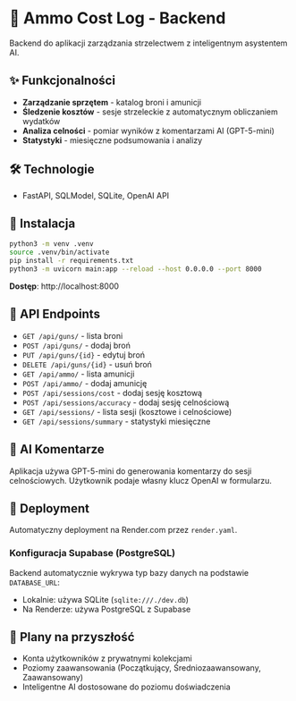 # 🎯 Ammo Cost Log - Backend

Backend do aplikacji zarządzania strzelectwem z inteligentnym asystentem AI.

## ✨ Funkcjonalności

- **Zarządzanie sprzętem** - katalog broni i amunicji
- **Śledzenie kosztów** - sesje strzeleckie z automatycznym obliczaniem wydatków  
- **Analiza celności** - pomiar wyników z komentarzami AI (GPT-5-mini)
- **Statystyki** - miesięczne podsumowania i analizy

## 🛠️ Technologie

- FastAPI, SQLModel, SQLite, OpenAI API

## 🚀 Instalacja

```bash
python3 -m venv .venv
source .venv/bin/activate
pip install -r requirements.txt
python3 -m uvicorn main:app --reload --host 0.0.0.0 --port 8000
```

**Dostęp**: http://localhost:8000

## 📡 API Endpoints

- `GET /api/guns/` - lista broni
- `POST /api/guns/` - dodaj broń
- `PUT /api/guns/{id}` - edytuj broń
- `DELETE /api/guns/{id}` - usuń broń
- `GET /api/ammo/` - lista amunicji
- `POST /api/ammo/` - dodaj amunicję
- `POST /api/sessions/cost` - dodaj sesję kosztową
- `POST /api/sessions/accuracy` - dodaj sesję celnościową
- `GET /api/sessions/` - lista sesji (kosztowe i celnościowe)
- `GET /api/sessions/summary` - statystyki miesięczne

## 🤖 AI Komentarze

Aplikacja używa GPT-5-mini do generowania komentarzy do sesji celnościowych. Użytkownik podaje własny klucz OpenAI w formularzu.

## 🚀 Deployment

Automatyczny deployment na Render.com przez `render.yaml`.

### Konfiguracja Supabase (PostgreSQL)

Backend automatycznie wykrywa typ bazy danych na podstawie `DATABASE_URL`:
- Lokalnie: używa SQLite (`sqlite:///./dev.db`)
- Na Renderze: używa PostgreSQL z Supabase





## 🔮 Plany na przyszłość

- Konta użytkowników z prywatnymi kolekcjami
- Poziomy zaawansowania (Początkujący, Średniozaawansowany, Zaawansowany)
- Inteligentne AI dostosowane do poziomu doświadczenia
